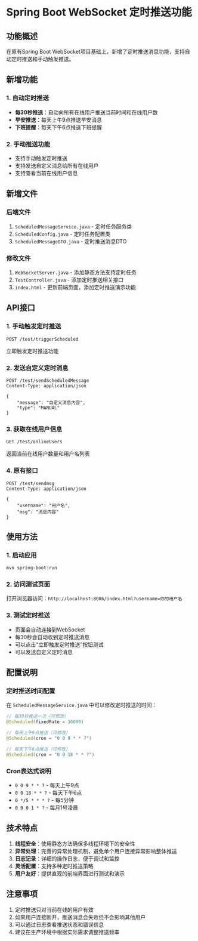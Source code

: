# Spring Boot WebSocket 定时推送功能

## 功能概述

在原有Spring Boot WebSocket项目基础上，新增了定时推送消息功能，支持自动定时推送和手动触发推送。

## 新增功能

### 1. 自动定时推送
- **每30秒推送**：自动向所有在线用户推送当前时间和在线用户数
- **早安推送**：每天上午9点推送早安消息
- **下班提醒**：每天下午6点推送下班提醒

### 2. 手动推送功能
- 支持手动触发定时推送
- 支持发送自定义消息给所有在线用户
- 支持查看当前在线用户信息

## 新增文件

### 后端文件
1. `ScheduledMessageService.java` - 定时任务服务类
2. `ScheduledConfig.java` - 定时任务配置类
3. `ScheduledMessageDTO.java` - 定时推送消息DTO

### 修改文件
1. `WebSocketServer.java` - 添加静态方法支持定时任务
2. `TestController.java` - 添加定时推送相关接口
3. `index.html` - 更新前端页面，添加定时推送演示功能

## API接口

### 1. 手动触发定时推送
```
POST /test/triggerScheduled
```
立即触发定时推送功能

### 2. 发送自定义定时消息
```
POST /test/sendScheduledMessage
Content-Type: application/json

{
    "message": "自定义消息内容",
    "type": "MANUAL"
}
```

### 3. 获取在线用户信息
```
GET /test/onlineUsers
```
返回当前在线用户数量和用户名列表

### 4. 原有接口
```
POST /test/sendmsg
Content-Type: application/json

{
    "username": "用户名",
    "msg": "消息内容"
}
```

## 使用方法

### 1. 启动应用
```bash
mvn spring-boot:run
```

### 2. 访问测试页面
打开浏览器访问：`http://localhost:8086/index.html?username=你的用户名`

### 3. 测试定时推送
- 页面会自动连接到WebSocket
- 每30秒会自动收到定时推送消息
- 可以点击"立即触发定时推送"按钮测试
- 可以发送自定义定时消息

## 配置说明

### 定时推送时间配置
在 `ScheduledMessageService.java` 中可以修改定时推送的时间：

```java
// 每30秒推送一次（可修改）
@Scheduled(fixedRate = 30000)

// 每天上午9点推送（可修改）
@Scheduled(cron = "0 0 9 * * ?")

// 每天下午6点推送（可修改）
@Scheduled(cron = "0 0 18 * * ?")
```

### Cron表达式说明
- `0 0 9 * * ?` - 每天上午9点
- `0 0 18 * * ?` - 每天下午6点
- `0 */5 * * * ?` - 每5分钟
- `0 0 0 1 * ?` - 每月1号凌晨

## 技术特点

1. **线程安全**：使用静态方法确保多线程环境下的安全性
2. **异常处理**：完善的异常处理机制，避免单个用户连接异常影响整体推送
3. **日志记录**：详细的操作日志，便于调试和监控
4. **灵活配置**：支持多种定时推送策略
5. **用户友好**：提供直观的前端界面进行测试和演示

## 注意事项

1. 定时推送只对当前在线的用户有效
2. 如果用户连接断开，推送消息会失败但不会影响其他用户
3. 可以通过日志查看推送状态和错误信息
4. 建议在生产环境中根据实际需求调整推送频率
